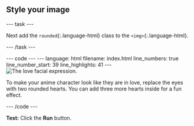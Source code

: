 <h2 class="c-project-heading--task">Style your image</h2>

--- task ---

Next add the `rounded`{:.language-html} class to the `<img>`{:.language-html}.

--- /task ---

<div class="c-project-code">
--- code ---
---
language: html
filename: index.html
line_numbers: true
line_number_start: 39
line_highlights: 41
---
    <!-- The first drawing and instructions go here -->
    <section>
      <img class="dashed-border rounded" src="love.png" alt="The love facial expression.">
      <p>To make your anime character look like they are in love, replace the eyes with two rounded hearts. You can add three more hearts inside for a fun effect.</p>
    </section>

--- /code ---
</div>


**Test:** Click the **Run** button. 